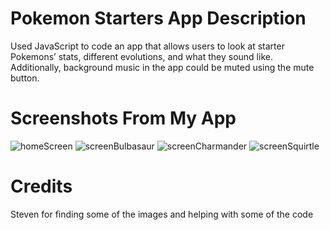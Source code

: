 # Pokemon Starters App Description
Used JavaScript to code an app that allows users to look at starter Pokemons’ stats, different evolutions, and what they sound like. Additionally, background music in the app could be muted using the mute button. 

# Screenshots From My App
![homeScreen](https://github.com/user-attachments/assets/ff9d8d05-9f8c-448d-b8f8-bfc50be7b51f)
![screenBulbasaur](https://github.com/user-attachments/assets/0bda18b0-2fb4-465a-8921-4c5b34d65843)
![screenCharmander](https://github.com/user-attachments/assets/5c07c65d-ef16-472f-be14-978e0aa37059)
![screenSquirtle](https://github.com/user-attachments/assets/d30bb875-65e0-47b0-a2e5-56689beccbdf)

# Credits
Steven for finding some of the images and helping with some of the code
